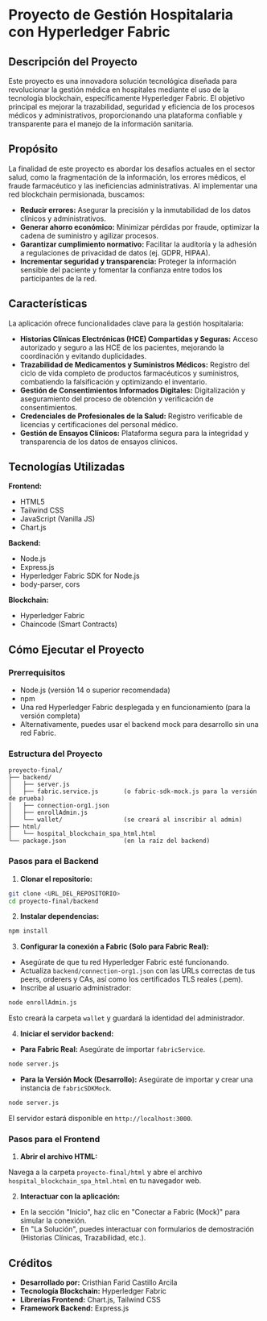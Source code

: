 # Proyecto de Gestión Hospitalaria con Hyperledger Fabric

## Descripción del Proyecto

Este proyecto es una innovadora solución tecnológica diseñada para revolucionar la gestión médica en hospitales mediante el uso de la tecnología blockchain, específicamente Hyperledger Fabric. El objetivo principal es mejorar la trazabilidad, seguridad y eficiencia de los procesos médicos y administrativos, proporcionando una plataforma confiable y transparente para el manejo de la información sanitaria.

## Propósito

La finalidad de este proyecto es abordar los desafíos actuales en el sector salud, como la fragmentación de la información, los errores médicos, el fraude farmacéutico y las ineficiencias administrativas. Al implementar una red blockchain permisionada, buscamos:

- **Reducir errores:** Asegurar la precisión y la inmutabilidad de los datos clínicos y administrativos.
- **Generar ahorro económico:** Minimizar pérdidas por fraude, optimizar la cadena de suministro y agilizar procesos.
- **Garantizar cumplimiento normativo:** Facilitar la auditoría y la adhesión a regulaciones de privacidad de datos (ej. GDPR, HIPAA).
- **Incrementar seguridad y transparencia:** Proteger la información sensible del paciente y fomentar la confianza entre todos los participantes de la red.

## Características

La aplicación ofrece funcionalidades clave para la gestión hospitalaria:

- **Historias Clínicas Electrónicas (HCE) Compartidas y Seguras:** Acceso autorizado y seguro a las HCE de los pacientes, mejorando la coordinación y evitando duplicidades.
- **Trazabilidad de Medicamentos y Suministros Médicos:** Registro del ciclo de vida completo de productos farmacéuticos y suministros, combatiendo la falsificación y optimizando el inventario.
- **Gestión de Consentimientos Informados Digitales:** Digitalización y aseguramiento del proceso de obtención y verificación de consentimientos.
- **Credenciales de Profesionales de la Salud:** Registro verificable de licencias y certificaciones del personal médico.
- **Gestión de Ensayos Clínicos:** Plataforma segura para la integridad y transparencia de los datos de ensayos clínicos.

## Tecnologías Utilizadas

**Frontend:**

- HTML5
- Tailwind CSS
- JavaScript (Vanilla JS)
- Chart.js

**Backend:**

- Node.js
- Express.js
- Hyperledger Fabric SDK for Node.js
- body-parser, cors

**Blockchain:**

- Hyperledger Fabric
- Chaincode (Smart Contracts)

## Cómo Ejecutar el Proyecto

### Prerrequisitos

- Node.js (versión 14 o superior recomendada)
- npm
- Una red Hyperledger Fabric desplegada y en funcionamiento (para la versión completa)
- Alternativamente, puedes usar el backend mock para desarrollo sin una red Fabric.

### Estructura del Proyecto

```
proyecto-final/
├── backend/
│   ├── server.js
│   ├── fabric.service.js       (o fabric-sdk-mock.js para la versión de prueba)
│   ├── connection-org1.json
│   ├── enrollAdmin.js
│   └── wallet/                 (se creará al inscribir al admin)
├── html/
│   └── hospital_blockchain_spa_html.html
└── package.json                (en la raíz del backend)
```

### Pasos para el Backend

1. **Clonar el repositorio:**

```bash
git clone <URL_DEL_REPOSITORIO>
cd proyecto-final/backend
```

2. **Instalar dependencias:**

```bash
npm install
```

3. **Configurar la conexión a Fabric (Solo para Fabric Real):**

- Asegúrate de que tu red Hyperledger Fabric esté funcionando.
- Actualiza `backend/connection-org1.json` con las URLs correctas de tus peers, orderers y CAs, así como los certificados TLS reales (.pem).
- Inscribe al usuario administrador:

```bash
node enrollAdmin.js
```

Esto creará la carpeta `wallet` y guardará la identidad del administrador.

4. **Iniciar el servidor backend:**

- **Para Fabric Real:** Asegúrate de importar `fabricService`.

```bash
node server.js
```

- **Para la Versión Mock (Desarrollo):** Asegúrate de importar y crear una instancia de `fabricSDKMock`.

```bash
node server.js
```

El servidor estará disponible en `http://localhost:3000`.

### Pasos para el Frontend

1. **Abrir el archivo HTML:**

Navega a la carpeta `proyecto-final/html` y abre el archivo `hospital_blockchain_spa_html.html` en tu navegador web.

2. **Interactuar con la aplicación:**

- En la sección "Inicio", haz clic en "Conectar a Fabric (Mock)" para simular la conexión.
- En "La Solución", puedes interactuar con formularios de demostración (Historias Clínicas, Trazabilidad, etc.).

## Créditos

- **Desarrollado por:** Cristhian Farid Castillo Arcila
- **Tecnología Blockchain:** Hyperledger Fabric
- **Librerías Frontend:** Chart.js, Tailwind CSS
- **Framework Backend:** Express.js
